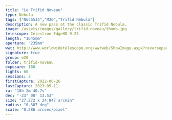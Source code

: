 ```yaml
---
title: "Le Trifid Noveau"
type: Nebula
tags: ["NGC6514","M20","Trifid Nebula"]
description: A new pass at the classic Trifid Nebula.
image: /assets/images/gallery/trifid-noveau/thumb.jpg
telescope: Celestron EdgeHD 9.25
length: "1645mm"
aperture: "235mm"
wwt: http://www.worldwidetelescope.org/wwtweb/ShowImage.aspx?reverseparity=False&scale=0.286370&name=trifid-noveau.jpg&imageurl=https://deepskyworkflows.com/assets/images/gallery/trifid-noveau/trifid-noveau.jpg&credits=Jeremy+Likness+at+DeepSkyWorkflows.com&creditsUrl=https://deepskyworkflows.com/&ra=270.498266&dec=-22.990246&x=1093.7&y=3535.4&rotation=32.81&thumb=https://deepskyworkflows.com/assets/images/gallery/trifid-noveau/thumb.jpg
signature: true
group: m20
folder: trifid-noveau
exposure: 180
lights: 60
sessions: 2
firstCapture: 2022-06-26
lastCapture: 2023-05-11
ra: "18h 2m 40.7s"
dec: "-23° 00' 13.53"
size: "27.272 x 24.847 arcmin"
radius: "0.307 deg"
scale: "0.286 arcsec/pixel"
---
```

